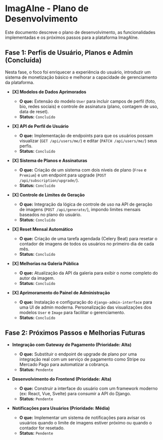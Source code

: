 # ImagAIne - Plano de Desenvolvimento

Este documento descreve o plano de desenvolvimento, as funcionalidades implementadas e os próximos passos para a plataforma ImagAIne.

## Fase 1: Perfis de Usuário, Planos e Admin (Concluída)

Nesta fase, o foco foi enriquecer a experiência do usuário, introduzir um sistema de monetização básico e melhorar a capacidade de gerenciamento da plataforma.

-   **[X] Modelos de Dados Aprimorados**
    -   **O que:** Extensão do modelo `User` para incluir campos de perfil (foto, bio, redes sociais) e controle de assinatura (plano, contagem de uso, data de reset).
    -   **Status:** `Concluído`

-   **[X] API de Perfil de Usuário**
    -   **O que:** Implementação de endpoints para que os usuários possam visualizar (`GET /api/users/me/`) e editar (`PATCH /api/users/me/`) seus perfis.
    -   **Status:** `Concluído`

-   **[X] Sistema de Planos e Assinaturas**
    -   **O que:** Criação de um sistema com dois níveis de plano (`Free` e `Premium`) e um endpoint para upgrade (`POST /api/subscription/upgrade/`).
    -   **Status:** `Concluído`

-   **[X] Controle de Limites de Geração**
    -   **O que:** Integração da lógica de controle de uso na API de geração de imagens (`POST /api/generate/`), impondo limites mensais baseados no plano do usuário.
    -   **Status:** `Concluído`

-   **[X] Reset Mensal Automático**
    -   **O que:** Criação de uma tarefa agendada (Celery Beat) para resetar o contador de imagens de todos os usuários no primeiro dia de cada mês.
    -   **Status:** `Concluído`

-   **[X] Melhorias na Galeria Pública**
    -   **O que:** Atualização da API da galeria para exibir o nome completo do autor da imagem.
    -   **Status:** `Concluído`

-   **[X] Aprimoramento do Painel de Administração**
    -   **O que:** Instalação e configuração do `django-admin-interface` para uma UI de admin moderna. Personalização das visualizações dos modelos `User` e `Image` para facilitar o gerenciamento.
    -   **Status:** `Concluído`

## Fase 2: Próximos Passos e Melhorias Futuras

-   **Integração com Gateway de Pagamento (Prioridade: Alta)**
    -   **O que:** Substituir o endpoint de upgrade de plano por uma integração real com um serviço de pagamento como Stripe ou Mercado Pago para automatizar a cobrança.
    -   **Status:** `Pendente`

-   **Desenvolvimento do Frontend (Prioridade: Alta)**
    -   **O que:** Construir a interface do usuário com um framework moderno (ex: React, Vue, Svelte) para consumir a API do Django.
    -   **Status:** `Pendente`

-   **Notificações para Usuários (Prioridade: Média)**
    -   **O que:** Implementar um sistema de notificações para avisar os usuários quando o limite de imagens estiver próximo ou quando o contador for resetado.
    -   **Status:** `Pendente`
